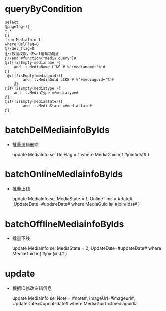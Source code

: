 queryByCondition
===


    select 
    @pageTag(){
    t.*
    @}
    from MediaInfo t
    where DelFlag=0 
    @//del_flag=0 
    @//数据权限，该sql语句功能点  
    @//and #function("media.query")#
    @if(!isEmpty(medianame)){
        and  t.MediaName LIKE #'%'+medianame+'%'#
    @}
     @if(!isEmpty(mediaguid)){
            and  t.MediaGuid LIKE #'%'+mediaguid+'%'#
        @}
    @if(!isEmpty(mediatype)){
        and  t.MediaType =#mediatype#
    @}
    @if(!isEmpty(mediastate)){
            and  t.MediaState =#mediastate#
    @}
    
    
    

batchDelMediainfoByIds
===

* 批量逻辑删除

    update MediaInfo set DelFlag = 1 where MediaGuid  in( #join(ids)# )
    

batchOnlineMediainfoByIds
===

* 批量上线

    update MediaInfo set MediaState = 1, OnlineTime = #date# ,UpdateDate=#updateDate# where MediaGuid  in( #join(ids)# )
    
    
batchOfflineMediainfoByIds
===

* 批量下线

    update MediaInfo set MediaState = 2, UpdateDate=#updateDate# where MediaGuid  in( #join(ids)# )
 
 
update
===
  * 根据ID修改专辑信息
  
      update MediaInfo set Note = #note#,  ImageUrl=#imageurl#,  UpdateDate=#updatedate# where MediaGuid =#mediaguid#
